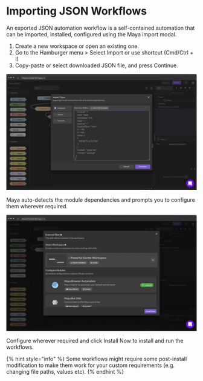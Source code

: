 # Importing JSON Workflows

An exported JSON automation workflow is a self-contained automation that can be imported, installed, configured using the Maya import modal.&#x20;

1. Create a new workspace or open an existing one.
2. Go to the Hamburger menu > Select Import or use shortcut (Cmd/Ctrl + I)
3. Copy-paste or select downloaded JSON file, and press Continue.

![](<../../.gitbook/assets/image (18).png>)

Maya auto-detects the module dependencies and prompts you to configure them wherever required.&#x20;

![](<../../.gitbook/assets/image (48).png>)

Configure wherever required and click Install Now to install and run the workflows.

{% hint style="info" %}
Some workflows might require some post-install modification to make them work for your custom requirements (e.g. changing file paths, values etc).&#x20;
{% endhint %}

